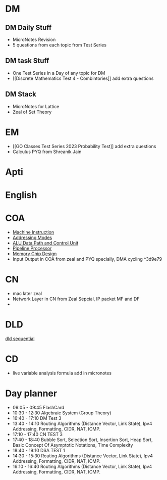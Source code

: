 # DM
## DM Daily Stuff
- MicroNotes Revision
- 5 questions from each topic from Test Series
## DM task Stuff
- One Test Series in a Day of any topic for DM
- [[Discrete Mathematics Test 4 - Combintories]] add extra questions
## DM Stack
- MicroNotes for Lattice 
- Zeal of Set Theory
# EM
- [[GO Classes Test Series 2023  Probability  Test]] add extra questions
- Calculus PYQ from Shreanik Jain

# Apti

# English

# COA
- [Machine Instruction](https://www.practicepaper.in/gate-cse/machine-instruction)
- [Addressing Modes](https://www.practicepaper.in/gate-cse/addressing-modes)
- [ALU Data Path and Control Unit](https://www.practicepaper.in/gate-cse/alu-data-path-and-control-unit)
- [Pipeline Processor](https://www.practicepaper.in/gate-cse/pipeline-processor)
- [Memory Chip Design](https://www.practicepaper.in/gate-cse/memory-chip-design)
- Input Output in COA from zeal and PYQ specially, DMA cycling
^3d9e79
# CN 
- mac later zeal
- Network Layer in CN from Zeal Sepcial, IP packet MF and DF
- 

# DLD
 [dld sequential ](https://www.youtube.com/watch?v=ziCkP4x7dAE)

# CD
- live variable analysis formula add in micronotes

# Day planner

- 09:05 - 09:45 FlashCard
- 10:30 - 12:30 Algebraic System (Group Theory)
- 16:40 - 17:10 DM Test 3
- 13:40 - 14:10 Routing Algorithms (Distance Vector, Link State), Ipv4 Addressing, Formatting, CIDR, NAT, ICMP.
- 17:10 - 17:40 CN TEST 3
- 17:40 - 18:40 Bubble Sort, Selection Sort, Insertion Sort, Heap Sort, Basic Concept Of Asymptotic Notations, Time Complexity
- 18:40 - 19:10 DSA TEST 1
- 14:30 - 15:30 Routing Algorithms (Distance Vector, Link State), Ipv4 Addressing, Formatting, CIDR, NAT, ICMP.
- 16:10 - 16:40 Routing Algorithms (Distance Vector, Link State), Ipv4 Addressing, Formatting, CIDR, NAT, ICMP.
